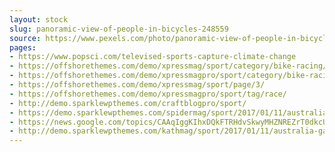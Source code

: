 ```yaml
---
layout: stock
slug: panoramic-view-of-people-in-bicycles-248559
source: https://www.pexels.com/photo/panoramic-view-of-people-in-bicycles-248559/
pages:
- https://www.popsci.com/televised-sports-capture-climate-change
- https://offshorethemes.com/demo/xpressmag/sport/category/bike-racing/
- https://offshorethemes.com/demo/xpressmagpro/sport/category/bike-racing/
- https://offshorethemes.com/demo/xpressmag/sport/page/3/
- https://offshorethemes.com/demo/xpressmagpro/sport/tag/race/
- http://demo.sparklewpthemes.com/craftblogpro/sport/
- https://demo.sparklewpthemes.com/spidermag/sport/2017/01/11/australia-gatherd-the-cycler/
- https://news.google.com/topics/CAAqIggKIhxDQkFTRHdvSkwyMHZNREZrT0dkcUVnSmxiaWdBUAE
- http://demo.sparklewpthemes.com/kathmag/sport/2017/01/11/australia-gatherd-the-cycler/
---
```

